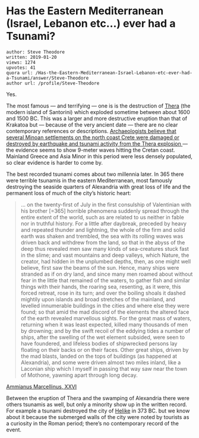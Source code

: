 # Has the Eastern Mediterranean (Israel, Lebanon etc…) ever had a Tsunami?

	author: Steve Theodore
	written: 2019-01-20
	views: 1274
	upvotes: 41
	quora url: /Has-the-Eastern-Mediterranean-Israel-Lebanon-etc-ever-had-a-Tsunami/answer/Steve-Theodore
	author url: /profile/Steve-Theodore


Yes.

The most famous — and terrifying — one is is the destruction of [Thera](https://en.wikipedia.org/wiki/Minoan_eruption) (the modern island of Santorini) which exploded sometime between about 1600 and 1500 BC. This was a larger and more destructive eruption than that of Krakatoa but — because of the very ancient date — there are no clear contemporary references or descriptions. [Archaeologists believe that several Minoan settlements on the north coast Crete were damaged or destroyed by earthquake and tsunami activity from the Thera explosion ](http://www.24grammata.com/wp-content/uploads/2011/12/Antonopoulos-24grammata.com-.pdf)— the evidence seems to show 9-meter waves hitting the Cretan coast. Mainland Greece and Asia Minor in this period were less densely populated, so clear evidence is harder to come by.

The best recorded tsunami comes about two millennia later. In 365 there were terrible tsunamis in the eastern Mediterranean, most famously destroying the seaside quarters of Alexandria with great loss of life and the permanent loss of much of the city’s historic heart:

> … on the twenty-first of July in the first consulship of Valentinian with his brother [=365] horrible phenomena suddenly spread through the entire extent of the world, such as are related to us neither in fable nor in truthful history. For a little after daybreak, preceded by heavy and repeated thunder and lightning, the whole of the firm and solid earth was shaken and trembled, the sea with its rolling waves was driven back and withdrew from the land, so that in the abyss of the deep thus revealed men saw many kinds of sea-creatures stuck fast in the slime; and vast mountains and deep valleys, which Nature, the creator, had hidden in the unplumbed depths, then, as one might well believe, first saw the beams of the sun. Hence, many ships were stranded as if on dry land, and since many men roamed about without fear in the little that remained of the waters, to gather fish and similar things with their hands, the roaring sea, resenting, as it were, this forced retreat, rose in its turn; and over the boiling shoals it dashed mightily upon islands and broad stretches of the mainland, and levelled innumerable buildings in the cities and where else they were found; so that amid the mad discord of the elements the altered face of the earth revealed marvellous sights. For the great mass of waters, returning when it was least expected, killed many thousands of men by drowning; and by the swift recoil of the eddying tides a number of ships, after the swelling of the wet element subsided, were seen to have foundered, and lifeless bodies of shipwrecked persons lay floating on their backs or on their faces. Other great ships, driven by the mad blasts, landed on the tops of buildings (as happened at Alexandria), and some were driven almost two miles inland, like a Laconian ship which I myself in passing that way saw near the town of Mothone, yawning apart through long decay.

[Ammianus Marcellinus, XXVI](http://penelope.uchicago.edu/Thayer/E/Roman/Texts/Ammian/26*.html)

Between the eruption of Thera and the swamping of Alexandria there were others tsunamis as well, but only a minority show up in the written record. For example a tsunami destroyed the city of [Helike](https://en.wikipedia.org/wiki/Helike) in 373 BC. but we know about it because the submerged walls of the city were noted by tourists as a curiosity in the Roman period; there’s no contemporary record of the event.

